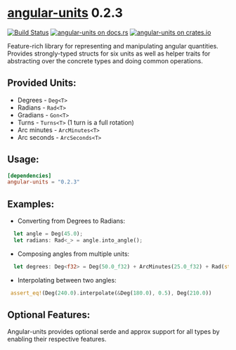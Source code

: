 [angular-units](https://docs.rs/angular-units) 0.2.3
======================

[![Build Status](https://travis-ci.org/tylerreisinger/rust-angular-units.svg?branch=master)](https://travis-ci.org/tylerreisinger/rust-angular-units)
[![angular-units on docs.rs][docsrs-image]][docsrs]
[![angular-units on crates.io][crates-image]][crates]

[docsrs-image]: https://docs.rs/angular-units/badge.svg
[docsrs]: https://docs.rs/angular-units
[crates-image]: https://img.shields.io/crates/v/angular-units.svg
[crates]: https://crates.io/crates/angular-units

Feature-rich library for representing and manipulating angular quantities. 
Provides strongly-typed structs for six units as well as helper traits for abstracting over the concrete types and doing
common operations.

## Provided Units:
* Degrees - `Deg<T>`
* Radians - `Rad<T>`
* Gradians - `Gon<T>`
* Turns - `Turns<T>` (1 turn is a full rotation)
* Arc minutes - `ArcMinutes<T>`
* Arc seconds - `ArcSeconds<T>`

## Usage:

```toml
[dependencies]
angular-units = "0.2.3"
```
## Examples:

* Converting from Degrees to Radians:
```rust
  let angle = Deg(45.0);
  let radians: Rad<_> = angle.into_angle();
```

* Composing angles from multiple units:
```rust
  let degrees: Deg<f32> = Deg(50.0_f32) + ArcMinutes(25.0_f32) + Rad(std::f32::consts::PI / 6.0_f32);
```

* Interpolating between two angles:

```rust
 assert_eq!(Deg(240.0).interpolate(&Deg(180.0), 0.5), Deg(210.0))
```

## Optional Features:

Angular-units provides optional serde and approx support for all types by enabling their respective features.